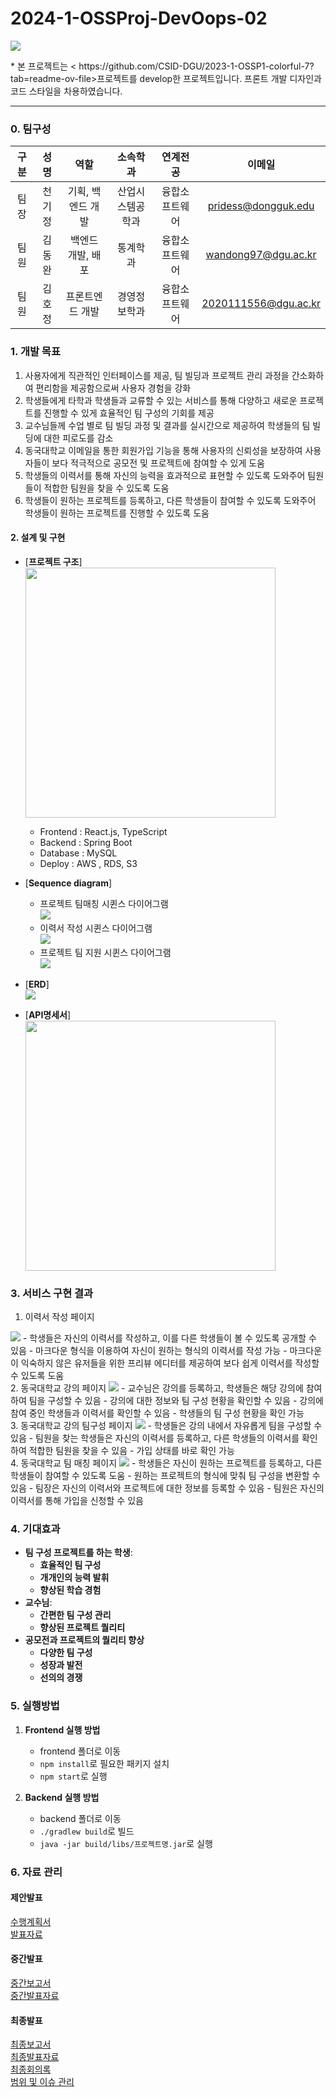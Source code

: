 # 2024-1-OSSProj-DevOops-02

<img src="Src/img/로고.png" >
<p>* 본 프로젝트는 < <a>https://github.com/CSID-DGU/2023-1-OSSP1-colorful-7?tab=readme-ov-file</a>>프로젝트를 develop한 프로젝트입니다. 프론트 개발 디자인과 코드 스타일을 차용하였습니다.</p>

---
### 0. 팀구성

| 구분 |  성명  |    역할    |     소속학과     |    연계전공    |        이메일        |
|:----:|:------:|:----------:|:----------------:|:--------------:|:--------------------:|
| 팀장 | 천기정 | 기획, 백엔드 개발 | 산업시스템공학과 | 융합소프트웨어 | pridess@dongguk.edu  |
| 팀원 | 김동완 | 백엔드 개발, 배포 | 통계학과         | 융합소프트웨어 | wandong97@dgu.ac.kr  |
| 팀원 | 김호정 | 프론트엔드 개발   | 경영정보학과     | 융합소프트웨어 | 2020111556@dgu.ac.kr | 


### 1. 개발 목표
1. 사용자에게 직관적인 인터페이스를 제공, 팀 빌딩과 프로젝트 관리 과정을 간소화하여 편리함을 제공함으로써 사용자 경험을 강화
2. 학생들에게 타학과 학생들과 교류할 수 있는 서비스를 통해 다양하고 새로운 프로젝트를 진행할 수 있게 효율적인 팀 구성의 기회를 제공
3. 교수님들께 수업 별로 팀 빌딩 과정 및 결과를 실시간으로 제공하여 학생들의 팀 빌딩에 대한 피로도를 감소
4. 동국대학교 이메일을 통한 회원가입 기능을 통해 사용자의 신뢰성을 보장하여 사용자들이 보다 적극적으로 공모전 및 프로젝트에 참여할 수 있게 도움
5. 학생들의 이력서를 통해 자신의 능력을 효과적으로 표현할 수 있도록 도와주어 팀원들이 적합한 팀원을 찾을 수 있도록 도움
6. 학생들이 원하는 프로젝트를 등록하고, 다른 학생들이 참여할 수 있도록 도와주어 학생들이 원하는 프로젝트를 진행할 수 있도록 도움

#### 2. 설계 및 구현
- [**프로젝트 구조**]
    <br>
    <img src="Src/img/프로젝트구조.png" width =400px>
    - Frontend : React.js, TypeScript
    - Backend : Spring Boot
    - Database : MySQL
    - Deploy : AWS , RDS, S3
  
- [**Sequence diagram**]
    - 프로젝트 팀매칭 시퀸스 다이어그램
      <br><img src="Src/img/SequenceDiagram1.png"><br>
    - 이력서 작성 시퀸스 다이어그램
      <br><img src="Src/img/SequenceDiagram2.png"><br>
    - 프로젝트 팀 지원 시퀸스 다이어그램
      <br><img src="Src/img/SequenceDiagram3.png"><br>
- [**ERD**]
  <br><img src="Src/img/ERD.png" ><br>
- [**API명세서**]
  <br><img src="Src/img/API명세.png" width = 400px><br>

### 3. 서비스 구현 결과

1. 이력서 작성 페이지
<img src="Src/img/이력서 페이지.png">
   - 학생들은 자신의 이력서를 작성하고, 이를 다른 학생들이 볼 수 있도록 공개할 수 있음
   - 마크다운 형식을 이용하여 자신이 원하는 형식의 이력서를 작성 가능
   - 마크다운이 익숙하지 않은 유저들을 위한 프리뷰 에디터를 제공하여 보다 쉽게 이력서를 작성할 수 있도록 도움
<br>
2.  동국대학교 강의 페이지
<img src='Src/img/강의페이지사진.png'>
   - 교수님은 강의를 등록하고, 학생들은 해당 강의에 참여하여 팀을 구성할 수 있음
   - 강의에 대한 정보와 팀 구성 현황을 확인할 수 있음
   - 강의에 참여 중인 학생들과 이력서를 확인할 수 있음
   - 학생들의 팀 구성 현황을 확인 가능
     <br>
3.  동국대학교 강의 팀구성 페이지
<img src='Src/img/프로젝트생성사진.png'>
   - 학생들은 강의 내에서 자유롭게 팀을 구성할 수 있음
   - 팀원을 찾는 학생들은 자신의 이력서를 등록하고, 다른 학생들의 이력서를 확인하여 적합한 팀원을 찾을 수 있음
   - 가입 상태를 바로 확인 가능
     <br>
4.  동국대학교 팀 매칭 페이지
<img src='Src/img/프로젝트참여페이지.png'>
   - 학생들은 자신이 원하는 프로젝트를 등록하고, 다른 학생들이 참여할 수 있도록 도움
   - 원하는 프로젝트의 형식에 맞춰 팀 구성을 변환할 수 있음
   - 팀장은 자신의 이력서와 프로젝트에 대한 정보를 등록할 수 있음
   - 팀원은 자신의 이력서를 통해 가입을 신청할 수 있음

### 4. 기대효과
- **팀 구성 프로젝트를 하는 학생**:
    - **효율적인 팀 구성**
    - **개개인의 능력 발휘**
    - **향상된 학습 경험**
- **교수님**:
    - **간편한 팀 구성 관리**
    - **향상된 프로젝트 퀄리티**
- **공모전과 프로젝트의 퀄리티 향상**
    - **다양한 팀 구성**
    - **성장과 발전**
    - **선의의 경쟁** 

### 5. 실행방법
1. **Frontend 실행 방법**
    - frontend 폴더로 이동
    - `npm install`로 필요한 패키지 설치
    - `npm start`로 실행

2. **Backend 실행 방법**
    - backend 폴더로 이동
    - `./gradlew build`로 빌드
    - `java -jar build/libs/프로젝트명.jar`로 실행

### 6. 자료 관리
#### 제안발표
<a href='https://github.com/CSID-DGU/2024-1-OSSProj-DevOops-02/blob/main/Doc/1_1_OSSProj_02_DevOops_%EC%88%98%ED%96%89%EA%B3%84%ED%9A%8D%EC%84%9C.md'>수행계획서</a><br>
<a href='https://github.com/CSID-DGU/2024-1-OSSProj-DevOops-02/blob/main/Doc/1_2_OSSProj_02_DevOops_%EC%88%98%ED%96%89%EA%B3%84%ED%9A%8D%EB%B0%9C%ED%91%9C%EC%9E%90%EB%A3%8C.pdf'>발표자료</a><br>

#### 중간발표
<a href='https://github.com/CSID-DGU/2024-1-OSSProj-DevOops-02/blob/main/Doc/2_1_OSSProj_02_DevOops_%EC%A4%91%EA%B0%84%EB%B3%B4%EA%B3%A0%EC%84%9C.md'>중간보고서</a><br>
<a href='https://github.com/CSID-DGU/2024-1-OSSProj-DevOops-02/blob/main/Doc/2_2_OSSProj_02_DevOops_%EC%A4%91%EA%B0%84%EB%B0%9C%ED%91%9C%EC%9E%90%EB%A3%8C.pdf'>중간발표자료</a><br>

#### 최종발표
<a href='https://github.com/CSID-DGU/2024-1-OSSProj-DevOops-02/blob/main/Doc/3_1_OSSProj_02_DevOops_%EC%B5%9C%EC%A2%85%EB%B3%B4%EA%B3%A0%EC%84%9C.md'>최종보고서</a><br>
<a href='https://github.com/CSID-DGU/2024-1-OSSProj-DevOops-02/blob/main/Doc/3_2_OSSProj_02_DevOops_%EC%B5%9C%EC%A2%85%EB%B0%9C%ED%91%9C%EC%9E%90%EB%A3%8C.pdf'>최종발표자료</a><br>
<a href='https://github.com/CSID-DGU/2024-1-OSSProj-DevOops-02/blob/main/Doc/4_1_OSSProj_02_DevOops_%EB%B2%94%EC%9C%84_%EC%9D%BC%EC%A0%95_%EC%9D%B4%EC%8A%88%EA%B4%80%EB%A6%AC.md'>최종회의록</a><br>
<a href='https://github.com/CSID-DGU/2024-1-OSSProj-DevOops-02/blob/main/Doc/4_2_OSSProj_02_DevOops_%ED%9A%8C%EC%9D%98%EB%A1%9D.md'>범위 및 이슈 관리</a><br>